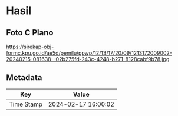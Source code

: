 # Hasil

## Foto C Plano

https://sirekap-obj-formc.kpu.go.id/ae5d/pemilu/ppwp/12/13/17/20/09/1213172009002-20240215-081638--02b275fd-243c-4248-b271-8128cabf9b78.jpg


## Metadata

| Key        | Value               |
| ---------- | ------------------- |
| Time Stamp | 2024-02-17 16:00:02 |



